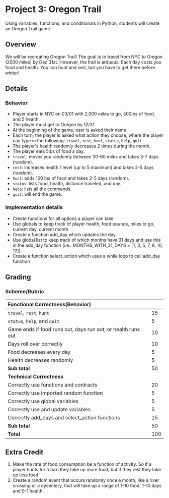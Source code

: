 # Project 3: Oregon Trail

Using variables, functions, and conditionals in Python, students will create an Oregon Trail game.

## Overview

We will be recreating Oregon Trail! The goal is to travel from NYC to Oregon \(2000 miles\) by Dec 31st. However, the trail is arduous. Each day costs you food and health. You can hunt and rest, but you have to get there before winter!

## Details

### Behavior

* Player starts in NYC on 03/01 with 2,000 miles to go, 500lbs of food, and 5 health. 
* The player must get to Oregon by 12/31
* At the beginning of the game, user is asked their name.
* Each turn, the player is asked what action they choose, where the player can type in the following: `travel`, `rest`, `hunt`, `status`, `help`, `quit`
* The player's health randomly decreases 2 times during the month. 
* The player eats 5lbs of food a day.
* `travel`: moves you randomly between 30-60 miles and takes 3-7 days \(random\).
* `rest`: increases health 1 level \(up to 5 maximum\) and takes 2-5 days \(random\).
* `hunt`: adds 100 lbs of food and takes 2-5 days \(random\).
* `status`: lists food, health, distance traveled, and day.
* `help`: lists all the commands.
* `quit`: will end the game.

### Implementation details

* Create functions for all options a player can take
* Use globals to keep track of player health, food pounds, miles to go, current day, current month
* Create a function add\_day which updates the day 
* Use global list to keep track of which months have 31 days and use this in the add\_day function \(i.e.: MONTHS\_WITH\_31\_DAYS = \[1, 3, 5, 7, 8, 10, 12\]\)
* Create a function select\_action which uses a while loop to call add\_day function

## Grading

### Scheme/Rubric

| **Functional Correctness\(Behavior\)** |  |
| :--- | :--- |
| `travel`, `rest`, `hunt` | 15 |
| `status`, `help`, and `quit` | 5 |
| Game ends if food runs out, days run out, or health runs out | 10 |
| Days roll over correctly | 10 |
| Food decreases every day | 5 |
| Health decreases randomly | 5 |
| **Sub total** | 50 |
| **Technical Correctness**    |  |
| Correctly use functions and contracts | 20 |
| Correctly use imported random function | 5 |
| Correctly use global variables | 5 |
| Correctly use and update variables | 5 |
| Correctly add\_days and select\_action functions | 15 |
| **Sub total** | 50 |
| **Total** | 100 |

## Extra Credit

1. Make the rate of food consumption be a function of activity. So if a player hunts for a turn they take up more food, but if they rest they take up less food. 
2. Create a random event that occurs randomly once a month, like a river crossing or a dysentery, that will take up a range of 1-10 food, 1-10 days and 0-1 health. 

